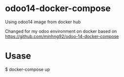 # odoo14-docker-compose

Using odoo14 image from docker hub

Changed for my odoo environment on docker based on
https://github.com/minhng92/odoo-14-docker-compose

# Usase

$ docker-compose up

